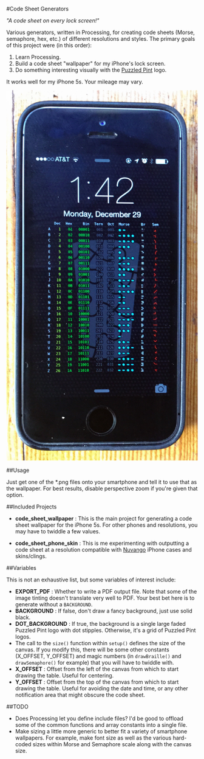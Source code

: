 #Code Sheet Generators

_"A code sheet on every lock screen!"_

Various generators, written in Processing, for creating code sheets (Morse, semaphore, hex, etc.) of different resolutions and styles. The primary goals of this project were (in this order):

1. Learn Processing.
2. Build a code sheet "wallpaper" for my iPhone's lock screen.
3. Do something interesting visually with the [Puzzled Pint](http://puzzledpint.com/) logo.

It works well for my iPhone 5s. Your mileage may vary.

![example](https://github.com/BrianEnigma/code_sheet_generator/blob/master/example.jpg)

##Usage

Just get one of the *.png files onto your smartphone and tell it to use that as the wallpaper. For best results, disable perspective zoom if you're given that option.

##Included Projects

- **code_sheet_wallpaper** : This is the main project for generating a code sheet wallpaper for the iPhone 5s. For other phones and resolutions, you may have to twiddle a few values.

- **code_sheet_phone_skin** : This is me experimenting with outputting a code sheet at a resolution compatible with [Nuvango](http://nuvango.com/) iPhone cases and skins/clings.

##Variables

This is not an exhaustive list, but some variables of interest include:

- **EXPORT_PDF** : Whether to write a PDF output file. Note that some of the image tinting doesn't translate very well to PDF. Your best bet here is to generate without a `BACKGROUND`.
- **BACKGROUND** : If false, don't draw a fancy background, just use solid black.
- **DOT_BACKGROUND** : If true, the background is a single large faded Puzzled Pint logo with dot stipples. Otherwise, it's a grid of Puzzled Pint logos.
- The call to the `size()` function within `setup()` defines the size of the canvas. If you modify this, there will be some other constants (X_OFFSET, Y_OFFSET) and magic numbers (in `drawBraille()` and `drawSemaphore()` for example) that you will have to twiddle with.
- **X_OFFSET** : Offset from the left of the canvas from which to start drawing the table. Useful for centering.
- **Y_OFFSET** : Offset from the top of the canvas from which to start drawing the table. Useful for avoiding the date and time, or any other notification area that might obscure the code sheet.

##TODO

- Does Processing let you define include files? I'd be good to offload some of the common functions and array constants into a single file.
- Make sizing a little more generic to better fit a variety of smartphone wallpapers. For example, make font size as well as the various hard-coded sizes within Morse and Semaphore scale along with the canvas size.
